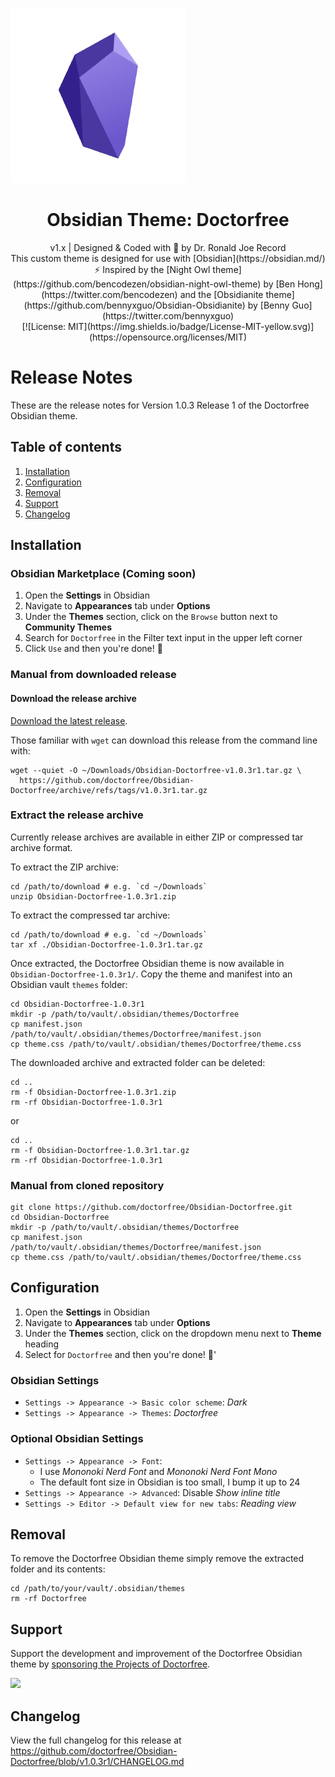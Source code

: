![](https://github.com/doctorfree/Obsidian-Doctorfree/blob/main/obsidian.png)

<h1 align="center">Obsidian Theme: Doctorfree</h1>
<div align="center">
v1.x | Designed & Coded with 💎 by Dr. Ronald Joe Record <br>
This custom theme is designed for use with [Obsidian](https://obsidian.md/)<br>
⚡ Inspired by the [Night Owl theme](https://github.com/bencodezen/obsidian-night-owl-theme) by [Ben Hong](https://twitter.com/bencodezen) and the [Obsidianite theme](https://github.com/bennyxguo/Obsidian-Obsidianite) by [Benny Guo](https://twitter.com/bennyxguo)<br>
[![License: MIT](https://img.shields.io/badge/License-MIT-yellow.svg)](https://opensource.org/licenses/MIT)
</div>

# Release Notes

These are the release notes for Version 1.0.3 Release 1 of the Doctorfree Obsidian theme.

## Table of contents

1. [Installation](#installation)
1. [Configuration](#configuration)
1. [Removal](#removal)
1. [Support](#support)
1. [Changelog](#changelog)

## Installation

### Obsidian Marketplace (Coming soon)

1. Open the **Settings** in Obsidian
1. Navigate to **Appearances** tab under **Options**
1. Under the **Themes** section, click on the `Browse` button next to **Community Themes**
1. Search for `Doctorfree` in the Filter text input in the upper left corner
1. Click `Use` and then you're done! 🎉

### Manual from downloaded release

#### Download the release archive

[Download the latest release](https://github.com/doctorfree/Obsidian-Doctorfree/releases/latest).

Those familiar with `wget` can download this release from the command line with:

```shell
wget --quiet -O ~/Downloads/Obsidian-Doctorfree-v1.0.3r1.tar.gz \
  https://github.com/doctorfree/Obsidian-Doctorfree/archive/refs/tags/v1.0.3r1.tar.gz
```

### Extract the release archive

Currently release archives are available in either ZIP or compressed tar archive format.

To extract the ZIP archive:

```shell
cd /path/to/download # e.g. `cd ~/Downloads`
unzip Obsidian-Doctorfree-1.0.3r1.zip
```

To extract the compressed tar archive:

```shell
cd /path/to/download # e.g. `cd ~/Downloads`
tar xf ./Obsidian-Doctorfree-1.0.3r1.tar.gz
```

Once extracted, the Doctorfree Obsidian theme is now available in `Obsidian-Doctorfree-1.0.3r1/`. Copy the theme and manifest into an Obsidian vault `themes` folder:

```shell
cd Obsidian-Doctorfree-1.0.3r1
mkdir -p /path/to/vault/.obsidian/themes/Doctorfree
cp manifest.json /path/to/vault/.obsidian/themes/Doctorfree/manifest.json
cp theme.css /path/to/vault/.obsidian/themes/Doctorfree/theme.css
```

The downloaded archive and extracted folder can be deleted:

```shell
cd ..
rm -f Obsidian-Doctorfree-1.0.3r1.zip
rm -rf Obsidian-Doctorfree-1.0.3r1
```

or

```shell
cd ..
rm -f Obsidian-Doctorfree-1.0.3r1.tar.gz
rm -rf Obsidian-Doctorfree-1.0.3r1
```

### Manual from cloned repository

```shell
git clone https://github.com/doctorfree/Obsidian-Doctorfree.git
cd Obsidian-Doctorfree
mkdir -p /path/to/vault/.obsidian/themes/Doctorfree
cp manifest.json /path/to/vault/.obsidian/themes/Doctorfree/manifest.json
cp theme.css /path/to/vault/.obsidian/themes/Doctorfree/theme.css
```

## Configuration

1. Open the **Settings** in Obsidian
1. Navigate to **Appearances** tab under **Options**
1. Under the **Themes** section, click on the dropdown menu next to **Theme** heading
1. Select for `Doctorfree` and then you're done! 🎉'

### Obsidian Settings

- `Settings -> Appearance -> Basic color scheme`: *Dark*
- `Settings -> Appearance -> Themes`: *Doctorfree*

### Optional Obsidian Settings

- `Settings -> Appearance -> Font`:
    - I use *Mononoki Nerd Font* and *Mononoki Nerd Font Mono*
    - The default font size in Obsidian is too small, I bump it up to 24
- `Settings -> Appearance -> Advanced`: Disable *Show inline title*
- `Settings -> Editor -> Default view for new tabs`: *Reading view*

## Removal

To remove the Doctorfree Obsidian theme simply remove the extracted folder and its contents:

```shell
cd /path/to/your/vault/.obsidian/themes
rm -rf Doctorfree
```

## Support

Support the development and improvement of the Doctorfree Obsidian theme by [sponsoring the Projects of Doctorfree](https://github.com/sponsors/doctorfree).

<a href="https://www.buymeacoffee.com/doctorfree"><img src="https://img.buymeacoffee.com/button-api/?text=Buy me a coffee&emoji=&slug=doctorfree&button_colour=5F7FFF&font_colour=ffffff&font_family=Lato&outline_colour=000000&coffee_colour=FFDD00"></a>

## Changelog

View the full changelog for this release at https://github.com/doctorfree/Obsidian-Doctorfree/blob/v1.0.3r1/CHANGELOG.md
